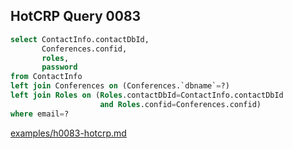 
## HotCRP Query 0083
```sql
select ContactInfo.contactDbId,
       Conferences.confid,
       roles,
       password
from ContactInfo
left join Conferences on (Conferences.`dbname`=?)
left join Roles on (Roles.contactDbId=ContactInfo.contactDbId
                    and Roles.confid=Conferences.confid)
where email=?
```
[examples/h0083-hotcrp.md](/examples/h0083-hotcrp.md)